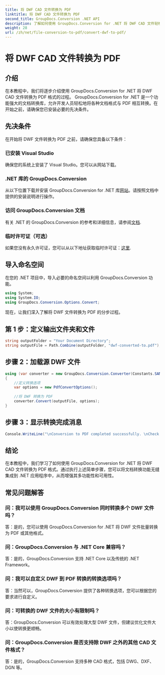 ```yaml
---
title: 将 DWF CAD 文件转换为 PDF
linktitle: 将 DWF CAD 文件转换为 PDF
second_title: GroupDocs.Conversion .NET API
description: 了解如何使用 GroupDocs.Conversion for .NET 将 DWF CAD 文件轻松转换为 PDF。请按照我们的步骤集成到您的 .NET 应用程序中。
weight: 28
url: /zh/net/file-conversion-to-pdf/convert-dwf-to-pdf/
---
```


# 将 DWF CAD 文件转换为 PDF

## 介绍
在本教程中，我们将逐步介绍使用 GroupDocs.Conversion for .NET 将 DWF CAD 文件转换为 PDF 格式的过程。 GroupDocs.Conversion for .NET 是一个功能强大的文档转换库，允许开发人员轻松地将各种文档格式与 PDF 相互转换。在开始之前，请确保您已安装必要的先决条件。
## 先决条件
在开始将 DWF 文件转换为 PDF 之前，请确保您具备以下条件：
### 已安装 Visual Studio
确保您的系统上安装了 Visual Studio。您可以从网站下载。
### .NET 库的 GroupDocs.Conversion
从以下位置下载并安装 GroupDocs.Conversion for .NET 库[网站](https://releases.groupdocs.com/conversion/net/)。请按照文档中提供的安装说明进行操作。
### 访问 GroupDocs.Conversion 文档
有关 .NET 的 GroupDocs.Conversion 的参考和详细信息，请参阅[文档](https://tutorials.groupdocs.com/conversion/net/).
### 临时许可证（可选）
如果您没有永久许可证，您可以从以下地址获取临时许可证：[这里](https://purchase.groupdocs.com/temporary-license/).

## 导入命名空间
在您的 .NET 项目中，导入必要的命名空间以利用 GroupDocs.Conversion 功能。

```csharp
using System;
using System.IO;
using GroupDocs.Conversion.Options.Convert;
```

现在，让我们深入了解将 DWF 文件转换为 PDF 的分步过程。
## 第 1 步：定义输出文件夹和文件
```csharp
string outputFolder = "Your Document Directory";
string outputFile = Path.Combine(outputFolder, "dwf-converted-to.pdf");
```
## 步骤 2：加载源 DWF 文件
```csharp
using (var converter = new GroupDocs.Conversion.Converter(Constants.SAMPLE_DWF))
{
    //定义转换选项
    var options = new PdfConvertOptions();
    
    //将 DWF 转换为 PDF
    converter.Convert(outputFile, options);
}
```
## 步骤 3：显示转换完成消息
```csharp
Console.WriteLine("\nConversion to PDF completed successfully. \nCheck output in {0}", outputFolder);
```

## 结论
在本教程中，我们学习了如何使用 GroupDocs.Conversion for .NET 将 DWF CAD 文件转换为 PDF 格式。通过执行上述简单步骤，您可以将文档转换功能无缝集成到 .NET 应用程序中，从而增强其多功能性和可用性。
## 常见问题解答
### 问：我可以使用 GroupDocs.Conversion 同时转换多个 DWF 文件吗？
答：是的，您可以使用 GroupDocs.Conversion for .NET 将 DWF 文件批量转换为 PDF 或其他格式。
### 问：GroupDocs.Conversion 与 .NET Core 兼容吗？
答：是的，GroupDocs.Conversion 支持 .NET Core 以及传统的 .NET Framework。
### 问：我可以自定义 DWF 到 PDF 转换的转换选项吗？
答：当然可以，GroupDocs.Conversion 提供了各种转换选项，您可以根据您的要求进行自定义。
### 问：可转换的 DWF 文件的大小有限制吗？
答：GroupDocs.Conversion 可以有效处理大型 DWF 文件，但建议优化文件大小以使转换更顺畅。
### 问：GroupDocs.Conversion 是否支持除 DWF 之外的其他 CAD 文件格式？
答：是的，GroupDocs.Conversion 支持多种 CAD 格式，包括 DWG、DXF、DGN 等。